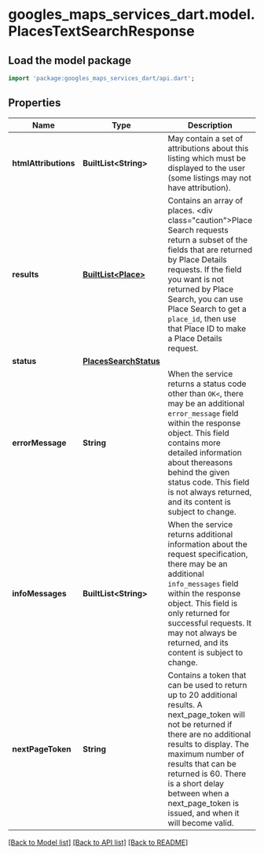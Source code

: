 # googles_maps_services_dart.model.PlacesTextSearchResponse

## Load the model package
```dart
import 'package:googles_maps_services_dart/api.dart';
```

## Properties
Name | Type | Description | Notes
------------ | ------------- | ------------- | -------------
**htmlAttributions** | **BuiltList&lt;String&gt;** | May contain a set of attributions about this listing which must be displayed to the user (some listings may not have attribution). | 
**results** | [**BuiltList&lt;Place&gt;**](Place.md) | Contains an array of places. <div class=\"caution\">Place Search requests return a subset of the fields that are returned by Place Details requests. If the field you want is not returned by Place Search, you can use Place Search to get a `place_id`, then use that Place ID to make a Place Details request.</div>  | 
**status** | [**PlacesSearchStatus**](PlacesSearchStatus.md) |  | 
**errorMessage** | **String** | When the service returns a status code other than `OK<`, there may be an additional `error_message` field within the response object. This field contains more detailed information about thereasons behind the given status code. This field is not always returned, and its content is subject to change.  | [optional] 
**infoMessages** | **BuiltList&lt;String&gt;** | When the service returns additional information about the request specification, there may be an additional `info_messages` field within the response object. This field is only returned for successful requests. It may not always be returned, and its content is subject to change.  | [optional] 
**nextPageToken** | **String** | Contains a token that can be used to return up to 20 additional results. A next_page_token will not be returned if there are no additional results to display. The maximum number of results that can be returned is 60. There is a short delay between when a next_page_token is issued, and when it will become valid.  | [optional] 

[[Back to Model list]](../README.md#documentation-for-models) [[Back to API list]](../README.md#documentation-for-api-endpoints) [[Back to README]](../README.md)


